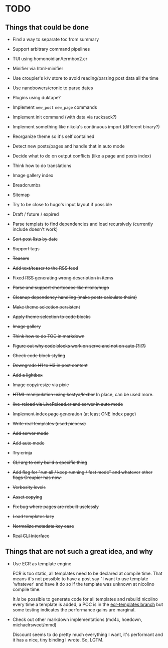 # TODO

## Things that could be done

* Find a way to separate toc from summary
* Support arbitrary command pipelines
* TUI using homonoidian/termbox2.cr
* Minifier via html-minifier
* Use croupier's k/v store to avoid reading/parsing post data
  all the time
* Use nanobowers/cronic to parse dates
* Plugins using duktape?
* Implement `new_post` `new_page` commands
* Implement init command (with data via rucksack?)
* Implement something like nikola's continuous import (different binary?)
* Reorganize theme so it's self contained
* Detect new posts/pages and handle that in auto mode
* Decide what to do on output conflicts (like a page and posts index)
* Think how to do translations
* Image gallery index
* Breadcrumbs
* Sitemap
* Try to be close to hugo's input layout if possible
* Draft / future / expired
* Parse templats to find dependencies and load recursively
  (currently include doesn't work)

* ~~Sort post lists by date~~
* ~~Support tags~~
* ~~Teasers~~
* ~~Add text/teaser to the RSS feed~~
* ~~Fixed RSS generating wrong description in items~~
* ~~Parse and support shortcodes like nikola/hugo~~
* ~~Cleanup dependency handling (make posts calculate theirs)~~
* ~~Make theme selection persistent~~
* ~~Apply theme selection to code blocks~~
* ~~Image gallery~~
* ~~Think how to do TOC in markdown~~
* ~~Figure out why code blocks work on serve and not on auto (?!!?)~~
* ~~Check code block styling~~
* ~~Downgrade H1 to H3 in post content~~
* ~~Add a lightbox~~
* ~~Image copy/resize via pixie~~
* ~~HTML manipulation using kostya/lexbor~~ In place, can be used more.
* ~~live-reload via LiveReload.cr and server in auto mode~~
* ~~Implement index page generation~~ (at least ONE index page)
* ~~Write real templates (used picocss)~~
* ~~Add server mode~~
* ~~Add auto mode~~
* ~~Try crinja~~
* ~~CLI arg to only build a specific thing~~
* ~~Add flag for "run all / keep running / fast mode" and whatever~~
  ~~other flags Croupier has now.~~
* ~~Verbosity levels~~
* ~~Asset copying~~
* ~~Fix bug where pages are rebuilt uselessly~~
* ~~Load templates lazy~~
* ~~Normalize metadata key case~~
* ~~Real CLI interface~~

## Things that are not such a great idea, and why

* Use ECR as template engine

  ECR is too static, all templates need to be declared
  at compile time. That means it's not possible to have
  a post say "I want to use template 'whatever' and
  have it do so if the template was unknown at nicolino
  compile time.

  It *is* be possible to generate code for all templates
  and rebuild nicolino every time a template is added,
  a POC is in the [ecr-templates branch](https://github.com/ralsina/nicolino/tree/ecr-templates)
  but some testing indicates the performance gains are
  marginal.

* Check out other markdown implementations (md4c, hoedown, michaelrsweet/mmd)

  Discount seems to do pretty much everything I want, it's performant
  and it has a nice, tiny binding I wrote. So, LGTM.
